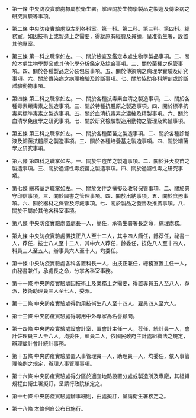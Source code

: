 * 第一條 中央防疫實驗處隸屬於衛生署，掌理關於生物學製品之製造及傳染病之研究實驗等事項。

* 第二條 中央防疫實驗處設左列各科室。第一科。第二科。第三科。第四科。總務室。如因技術上或製造上之需要，得就原有經費及員額，呈准衛生署，設置其他專室。

* 第三條 第一科之職掌如左。一、關於檢查及鑑定本處生物學製品事項。二、關於本處生物學製品或其他化學分析鑑定及綜合事項。三、關於菌種之保管事項。四、關於各種製品之分裝包裝事項。五、關於傳染病之病理學實驗及研究事項。六、關於傳染病之病理檢驗及診斷事項。七、關於協助各科解剖或診斷試驗動物事項。

* 第四條 第二科之職掌如左。一、關於各種抗毒素血清之製造事項。二、關於各種毒素類毒素之製造事項。三、關於特種抗體原之製造事項。四、開於標準抗毒素標準毒素之製造事項。五、關於血清抗毒素之濃縮及精製事項。六、關於血清學免疫學之研究事項。七、關於研究檢驗製造用動物之管理及繁殖事項。

* 第五條 第三科之職掌如左。一、關於各種菌苗之製造事項。二、關於各種診斷液及細菌抗體原之製造事項。三、關於各種培養基之製造事項。四、關於細菌學之研究事項。

* 第六條 第四科之職掌如左。一、關於牛痘苗之製造事項。二、關於狂犬疫苗之製造事項。三、關於過濾性毒疫苗之製造事項。四、關於過濾性毒之研究事項。

* 第七條 總務室之職掌如左。一、關於文件之撰擬及收發保管事項。二、關於典守印信事項。三、關於圖書之管理事項。四、關於出納事項。五、關於庶務事項。六、關於器材之保管及貯藏事項。七、關於製品之發售及推廣事項。八、關於不屬於其他各科室事項。

* 第八條 中央防疫實驗處置處長一人，簡任，承衛生署署長之命，綜理處務。

* 第九條 中央防疫實驗處置技正八人至十二人，其中四人簡任，餘荐任，祕書一人，荐任，技士八人至十二人，其中六人荐任，餘委任，技佐八人至十四人，科員三人至五人，辦事員六人至十人，均委任。

* 第十條 中央防疫實驗處各科各置科長一人，由技正兼任，總務室置主任一人，由秘書兼任，承處長之命，分掌各科室事務。

* 第十一條 中央防疫實驗處因技術上及業務上之需要，得置專員五人至八人，荐派，技術助理員三人至七人，委派。

* 第十二條 中央防疫實驗處得酌用技術生八人至十四人，雇員四人至六人。

* 第十三條 中央防疫實驗處得聘用中外專家為名譽顧問。

* 第十四條 中央防疫實驗處設會計室，置會計主任一人，荐任，統計員一人，會計佐理員三人至六人，均委任，雇員二人，依國民政府主計處組織法之規定，辦理歲計會計統計事務。

* 第十五條 中央防疫實驗處置人事管理員一人，助理員一人，均委任，依人事管理條例之規定，辦理人事管理事項。

* 第十六條 中央防疫實驗處得分區於適宜地點設置分處或製造所及專廠，其組織規程由衛生署擬訂，呈請行政院核定之。

* 第十七條 中央防疫實驗處辦事細則，由處擬訂，呈請衛生署核定之。

* 第十八條 本條例自公布日施行。

